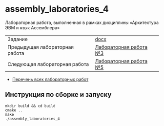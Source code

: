 # assembly_laboratories_4

Лабораторная работа, выполненная в рамках дисциплины «Архитектура ЭВМ и язык Ассемблера» 

| | |
|-|-|
| Задание | [docx](https://github.com/BFI-2202/assembly_laboratories/blob/main/semester_01/laboratory_4.docx) |
| Предыдущая лабораторная работа | [Лабораторная работа №3](https://github.com/PatriotRossii/assembly_laboratories_3) |
| Следующая лабораторная работа | [Лабораторная работа №5](https://github.com/PatriotRossii/assembly_laboratories_5) |

* [Перечень всех лабораторных работ](https://github.com/BFI-2202/assembly_laboratories)

## Инструкция по сборке и запуску

```
mkdir build && cd build
cmake ..
make
./assembly_laboratories_4
```
